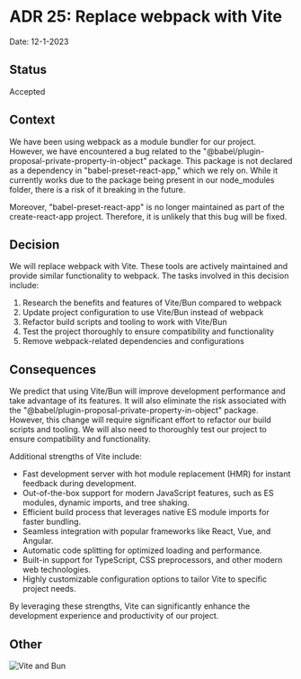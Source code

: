# ADR 25: Replace webpack with Vite

Date: 12-1-2023

## Status

Accepted

## Context

We have been using webpack as a module bundler for our project. However, we have encountered a bug related to the "@babel/plugin-proposal-private-property-in-object" package. This package is not declared as a dependency in "babel-preset-react-app," which we rely on. While it currently works due to the package being present in our node_modules folder, there is a risk of it breaking in the future.

Moreover, "babel-preset-react-app" is no longer maintained as part of the create-react-app project. Therefore, it is unlikely that this bug will be fixed. 

## Decision

We will replace webpack with Vite. These tools are actively maintained and provide similar functionality to webpack. The tasks involved in this decision include:

1. Research the benefits and features of Vite/Bun compared to webpack
2. Update project configuration to use Vite/Bun instead of webpack
3. Refactor build scripts and tooling to work with Vite/Bun
4. Test the project thoroughly to ensure compatibility and functionality
5. Remove webpack-related dependencies and configurations

## Consequences

We predict that using Vite/Bun will improve development performance and take advantage of its features. It will also eliminate the risk associated with the "@babel/plugin-proposal-private-property-in-object" package. However, this change will require significant effort to refactor our build scripts and tooling. We will also need to thoroughly test our project to ensure compatibility and functionality.

Additional strengths of Vite include:

- Fast development server with hot module replacement (HMR) for instant feedback during development.
- Out-of-the-box support for modern JavaScript features, such as ES modules, dynamic imports, and tree shaking.
- Efficient build process that leverages native ES module imports for faster bundling.
- Seamless integration with popular frameworks like React, Vue, and Angular.
- Automatic code splitting for optimized loading and performance.
- Built-in support for TypeScript, CSS preprocessors, and other modern web technologies.
- Highly customizable configuration options to tailor Vite to specific project needs.

By leveraging these strengths, Vite can significantly enhance the development experience and productivity of our project.

## Other

![Vite and Bun](https://github-production-user-asset-6210df.s3.amazonaws.com/4629398/282599507-100520bb-842b-473a-ad38-3a31359b718a.png?X-Amz-Algorithm=AWS4-HMAC-SHA256&X-Amz-Credential=AKIAIWNJYAX4CSVEH53A%2F20231201%2Fus-east-1%2Fs3%2Faws4_request&X-Amz-Date=20231201T180351Z&X-Amz-Expires=300&X-Amz-Signature=b814508cf3bc172d1775e8221ef6fec92f9c19209346874b324c04aa2800966f&X-Amz-SignedHeaders=host&actor_id=4629398&key_id=0&repo_id=368634076)
